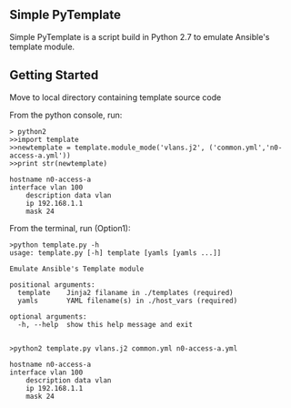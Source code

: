 Simple PyTemplate
------------
Simple PyTemplate is a script build in Python 2.7 to emulate Ansible's template module.


Getting Started
---------------------
Move to local directory containing template source code

From the python console, run:

    > python2
    >>import template
    >>newtemplate = template.module_mode('vlans.j2', ('common.yml','n0-access-a.yml'))
    >>print str(newtemplate)

    hostname n0-access-a
    interface vlan 100
        description data vlan
        ip 192.168.1.1
        mask 24


From the terminal, run (Option1):

    >python template.py -h
    usage: template.py [-h] template [yamls [yamls ...]]

    Emulate Ansible's Template module

    positional arguments:
      template    Jinja2 filaname in ./templates (required)
      yamls       YAML filename(s) in ./host_vars (required)

    optional arguments:
      -h, --help  show this help message and exit


    >python2 template.py vlans.j2 common.yml n0-access-a.yml

    hostname n0-access-a
    interface vlan 100
        description data vlan
        ip 192.168.1.1
        mask 24


